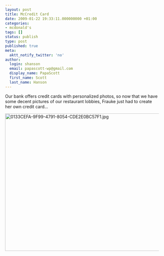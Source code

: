 ```yaml
---
layout: post
title: McCredit Card
date: 2009-01-22 19:33:11.000000000 +01:00
categories:
- mcdonald's
tags: []
status: publish
type: post
published: true
meta:
  aktt_notify_twitter: 'no'
author:
  login: shanson
  email: papascott-wp@gmail.com
  display_name: PapaScott
  first_name: Scott
  last_name: Hanson
---
```

<p>Our bank offers credit cards with personalized photos, so now that we have some decent pictures of our restaurant lobbies, Frauke just had to create her own credit card...</p>
<p><img src="http://www.papascott.de/wordpress/wp-content/uploads/2009/01/0133cefa-9f99-4791-8054-cde2e0bc57f1.jpg" alt="0133CEFA-9F99-4791-8054-CDE2E0BC57F1.jpg" border="0" width="600" height="450" /></p>
